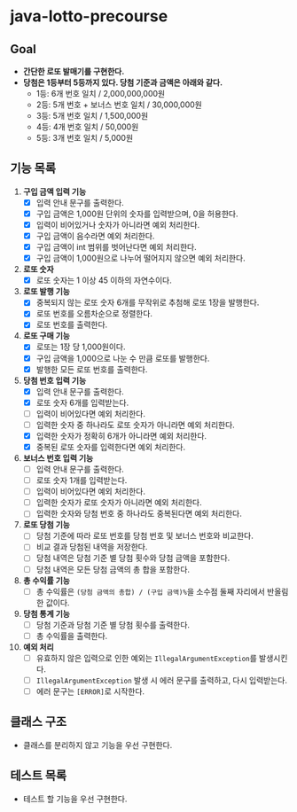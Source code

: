 # java-lotto-precourse

## Goal

- **간단한 로또 발매기를 구현한다.**
- **당첨은 1등부터 5등까지 있다. 당첨 기준과 금액은 아래와 같다.**
    - 1등: 6개 번호 일치 / 2,000,000,000원
    - 2등: 5개 번호 + 보너스 번호 일치 / 30,000,000원
    - 3등: 5개 번호 일치 / 1,500,000원
    - 4등: 4개 번호 일치 / 50,000원
    - 5등: 3개 번호 일치 / 5,000원

## 기능 목록

1. **구입 금액 입력 기능**
    - [x] 입력 안내 문구를 출력한다.
    - [x] 구입 금액은 1,000원 단위의 숫자를 입력받으며, 0을 허용한다.
    - [x] 입력이 비어있거나 숫자가 아니라면 예외 처리한다.
    - [x] 구입 금액이 음수라면 예외 처리한다.
    - [x] 구입 금액이 int 범위를 벗어난다면 예외 처리한다.
    - [x] 구입 금액이 1,000원으로 나누어 떨어지지 않으면 예외 처리한다.
2. **로또 숫자**
    - [x] 로또 숫자는 1 이상 45 이하의 자연수이다.
3. **로또 발행 기능**
    - [x] 중복되지 않는 로또 숫자 6개를 무작위로 추첨해 로또 1장을 발행한다.
    - [x] 로또 번호를 오름차순으로 정렬한다.
    - [x] 로또 번호를 출력한다.
4. **로또 구매 기능**
    - [x] 로또는 1장 당 1,000원이다.
    - [x] 구입 금액을 1,000으로 나눈 수 만큼 로또를 발행한다.
    - [x] 발행한 모든 로또 번호를 출력한다.
5. **당첨 번호 입력 기능**
    - [x] 입력 안내 문구를 출력한다.
    - [x] 로또 숫자 6개를 입력받는다.
    - [ ] 입력이 비어있다면 예외 처리한다.
    - [ ] 입력한 숫자 중 하나라도 로또 숫자가 아니라면 예외 처리한다.
    - [x] 입력한 숫자가 정확히 6개가 아니라면 예외 처리한다.
    - [x] 중복된 로또 숫자를 입력한다면 예외 처리한다.
6. **보너스 번호 입력 기능**
    - [ ] 입력 안내 문구를 출력한다.
    - [ ] 로또 숫자 1개를 입력받는다.
    - [ ] 입력이 비어있다면 예외 처리한다.
    - [ ] 입력한 숫자가 로또 숫자가 아니라면 예외 처리한다.
    - [ ] 입력한 숫자와 당첨 번호 중 하나라도 중복된다면 예외 처리한다.
7. **로또 당첨 기능**
    - [ ] 당첨 기준에 따라 로또 번호를 당첨 번호 및 보너스 번호와 비교한다.
    - [ ] 비교 결과 당첨된 내역을 저장한다.
    - [ ] 당첨 내역은 당첨 기준 별 당첨 횟수와 당첨 금액을 포함한다.
    - [ ] 당첨 내역은 모든 당첨 금액의 총 합을 포함한다.
8. **총 수익률 기능**
    - [ ] 총 수익률은 `(당첨 금액의 총합) / (구입 금액)%`을 소수점 둘째 자리에서 반올림한 값이다.
9. **당첨 통계 기능**
    - [ ] 당첨 기준과 당첨 기준 별 당첨 횟수를 출력한다.
    - [ ] 총 수익률을 출력한다.
10. **예외 처리**
    - [ ] 유효하지 않은 입력으로 인한 예외는 `IllegalArgumentException`를 발생시킨다.
    - [ ] `IllegalArgumentException` 발생 시 에러 문구를 출력하고, 다시 입력받는다.
    - [ ] 에러 문구는 `[ERROR]`로 시작한다.

## 클래스 구조

- 클래스를 분리하지 않고 기능을 우선 구현한다.

## 테스트 목록

- 테스트 할 기능을 우선 구현한다.